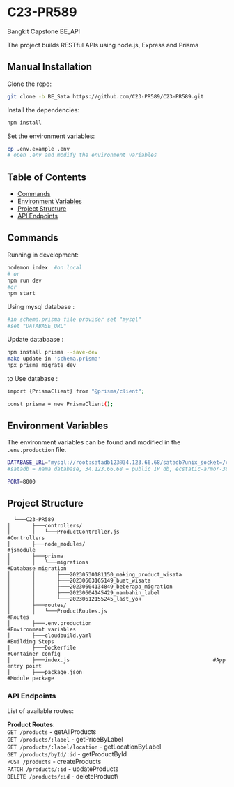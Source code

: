 # C23-PR589
Bangkit Capstone BE_API

The project builds RESTful APIs using node.js, Express and Prisma

## Manual Installation

Clone the repo:

```bash
git clone -b BE_Sata https://github.com/C23-PR589/C23-PR589.git
```

Install the dependencies:

```bash
npm install
```

Set the environment variables:

```bash
cp .env.example .env
# open .env and modify the environment variables
```

## Table of Contents

- [Commands](#commands)
- [Environment Variables](#environment-variables)
- [Project Structure](#project-structure)
- [API Endpoints](#api-endpoints)

## Commands

Running in development:

```bash
nodemon index  #on local
# or
npm run dev
#or
npm start
```

Using mysql database :
```bash
#in schema.prisma file provider set "mysql"
#set "DATABASE_URL"
```

Update databaase :
```bash
npm install prisma --save-dev
make update in 'schema.prisma'
npx prisma migrate dev
```

to Use database :
```bash
import {PrismaClient} from "@prisma/client";

const prisma = new PrismaClient();
```


## Environment Variables

The environment variables can be found and modified in the `.env.production` file.

```bash
DATABASE_URL="mysql://root:satadb123@34.123.66.68/satadb?unix_socket=/cloudsql/ecstatic-armor-387013:us-central1:sql-satadb"
#satadb = nama database, 34.123.66.68 = public IP db, ecstatic-armor-387013:us-central1:sql-satadb = connection name

PORT=8000
```

## Project Structure

```
  └───C23-PR589
│       ├───controllers/                                    
│       │   └───ProductController.js                              #Controllers        
│       ├───node_modules/                                         #jsmodule
│       ├───prisma
│       │   └───migrations                                        #Database migration
│       │       ├───20230530181150_making_product_wisata
│       │       ├───20230603165149_buat_wisata
│       │       ├───20230604134849_beberapa_migration
│       │       ├───20230604145429_nambahin_label
│       │       └───20230612155245_last_yok
│       ├───routes/
│       │   └───ProductRoutes.js                                  #Routes
│       ├───.env.production                                       #Environment variables
│       ├───cloudbuild.yaml                                       #Building Steps
│       ├───Dockerfile                                            #Container config
│       ├───index.js                                              #App entry point
│       ├───package.json                                          #Module package
```

### API Endpoints

List of available routes:

**Product Routes**:\
`GET /products` - getAllProducts\
`GET /products/:label` -  getPriceByLabel\
`GET /products/:label/location` -  getLocationByLabel\
`GET /products/byId/:id` -  getProductById\
`POST /products` - createProducts\
`PATCH /products/:id` - updateProducts\
`DELETE /products/:id` - deleteProduct\

